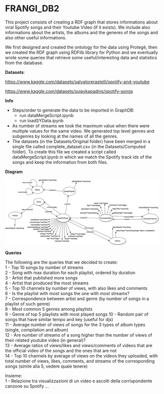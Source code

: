 # FRANGI_DB2

This project consists of creating a RDF graph that stores informations about viral Spotify songs and their Youtube Video (if it exists). We include also informations about the artists, the albums and the generes of the songs and also other useful informations.

We first designed and created the ontology for the data using Protegè, then we created the RDF graph using RDFlib library for Python and we eventually wrote some queries that retrieve some useful/interesting data and statistics from the database.

**Datasets**:

https://www.kaggle.com/datasets/salvatorerastelli/spotify-and-youtube

https://www.kaggle.com/datasets/sujaykapadnis/spotify-songs


**Info**

 - Steps/order to generate the data to be imported in GraphDB:  
      - run dataMergeScript.ipynb  
      - run loadSYData.ipynb  
 - As number of streams we took the maximum value when there were multiple values for the same video. We generated top level genres and subgenres by looking at the names of all the genres.  
 - The datasets (in the Datasets/Original folder) have been merged in a single file called complete_dataset.csv (in the Datasets/Computed folder). To create this file we created a script called dataMergeScript.ipynb in which we match the Spotify track ids of the songs and keep the information from both files.


**Diagram**

![alt text](https://github.com/GianlucaAntolini/FRANGI_DB2/blob/main/Ontology/syOntology.png)
   
 
**Queries**

The following are the queries that we decided to create:  
   1 - Top 10 songs by number of streams  
   2 - Song with max duration for each playlist, ordered by duration  
   3 - Artist that published more songs  
   4 - Artist that produced the most streams  
   5 - Top 10 channels by number of views, with also likes and comments  
   6 - Is the playlist with most songs the one with most streams?  
   7 - Correspondence between artist and genre (by number of songs in a playlist of such genre)  
   8 - Most common 5 genres among playlists  
   9 - Genre of top 5 playlists with most played songs
   10 - Random pair of songs that have similar tempo and key (useful for djs)  
   11 - Average number of views of songs for the 3 types of album types (single, compilation and album)  
   12 - Are number of streams of a song higher than the number of views of their related youtube video (in general)?  
   13 - Average ratios of views/likes and views/comments of videos that are the official video of the songs and the ones that are not  
   14 - Top 10 channels by average of views on the videos they uploaded, with total number of views, likes, comments, and streams of the corresponding songs (simile alla 5, vedere quale tenere)   

Insieme:  
 1 - Relazione tra visualizzazioni di un video e ascolti della corrispondente canzone su Spotify
...

 
